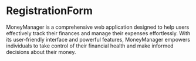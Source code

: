 # RegistrationForm
MoneyManager is a comprehensive web application designed to help users effectively track their finances and manage their expenses effortlessly. With its user-friendly interface and powerful features, MoneyManager empowers individuals to take control of their financial health and make informed decisions about their money.
